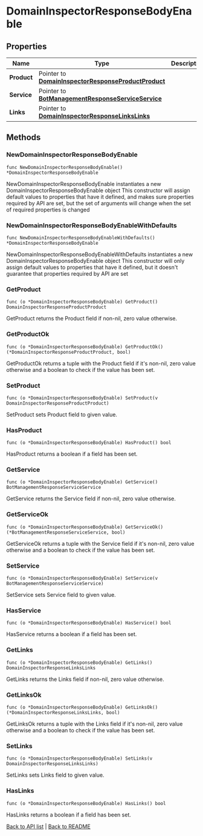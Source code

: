 # DomainInspectorResponseBodyEnable

## Properties

Name | Type | Description | Notes
------------ | ------------- | ------------- | -------------
**Product** | Pointer to [**DomainInspectorResponseProductProduct**](DomainInspectorResponseProductProduct.md) |  | [optional] 
**Service** | Pointer to [**BotManagementResponseServiceService**](BotManagementResponseServiceService.md) |  | [optional] 
**Links** | Pointer to [**DomainInspectorResponseLinksLinks**](DomainInspectorResponseLinksLinks.md) |  | [optional] 

## Methods

### NewDomainInspectorResponseBodyEnable

`func NewDomainInspectorResponseBodyEnable() *DomainInspectorResponseBodyEnable`

NewDomainInspectorResponseBodyEnable instantiates a new DomainInspectorResponseBodyEnable object
This constructor will assign default values to properties that have it defined,
and makes sure properties required by API are set, but the set of arguments
will change when the set of required properties is changed

### NewDomainInspectorResponseBodyEnableWithDefaults

`func NewDomainInspectorResponseBodyEnableWithDefaults() *DomainInspectorResponseBodyEnable`

NewDomainInspectorResponseBodyEnableWithDefaults instantiates a new DomainInspectorResponseBodyEnable object
This constructor will only assign default values to properties that have it defined,
but it doesn't guarantee that properties required by API are set

### GetProduct

`func (o *DomainInspectorResponseBodyEnable) GetProduct() DomainInspectorResponseProductProduct`

GetProduct returns the Product field if non-nil, zero value otherwise.

### GetProductOk

`func (o *DomainInspectorResponseBodyEnable) GetProductOk() (*DomainInspectorResponseProductProduct, bool)`

GetProductOk returns a tuple with the Product field if it's non-nil, zero value otherwise
and a boolean to check if the value has been set.

### SetProduct

`func (o *DomainInspectorResponseBodyEnable) SetProduct(v DomainInspectorResponseProductProduct)`

SetProduct sets Product field to given value.

### HasProduct

`func (o *DomainInspectorResponseBodyEnable) HasProduct() bool`

HasProduct returns a boolean if a field has been set.

### GetService

`func (o *DomainInspectorResponseBodyEnable) GetService() BotManagementResponseServiceService`

GetService returns the Service field if non-nil, zero value otherwise.

### GetServiceOk

`func (o *DomainInspectorResponseBodyEnable) GetServiceOk() (*BotManagementResponseServiceService, bool)`

GetServiceOk returns a tuple with the Service field if it's non-nil, zero value otherwise
and a boolean to check if the value has been set.

### SetService

`func (o *DomainInspectorResponseBodyEnable) SetService(v BotManagementResponseServiceService)`

SetService sets Service field to given value.

### HasService

`func (o *DomainInspectorResponseBodyEnable) HasService() bool`

HasService returns a boolean if a field has been set.

### GetLinks

`func (o *DomainInspectorResponseBodyEnable) GetLinks() DomainInspectorResponseLinksLinks`

GetLinks returns the Links field if non-nil, zero value otherwise.

### GetLinksOk

`func (o *DomainInspectorResponseBodyEnable) GetLinksOk() (*DomainInspectorResponseLinksLinks, bool)`

GetLinksOk returns a tuple with the Links field if it's non-nil, zero value otherwise
and a boolean to check if the value has been set.

### SetLinks

`func (o *DomainInspectorResponseBodyEnable) SetLinks(v DomainInspectorResponseLinksLinks)`

SetLinks sets Links field to given value.

### HasLinks

`func (o *DomainInspectorResponseBodyEnable) HasLinks() bool`

HasLinks returns a boolean if a field has been set.


[Back to API list](../README.md#documentation-for-api-endpoints) | [Back to README](../README.md)
